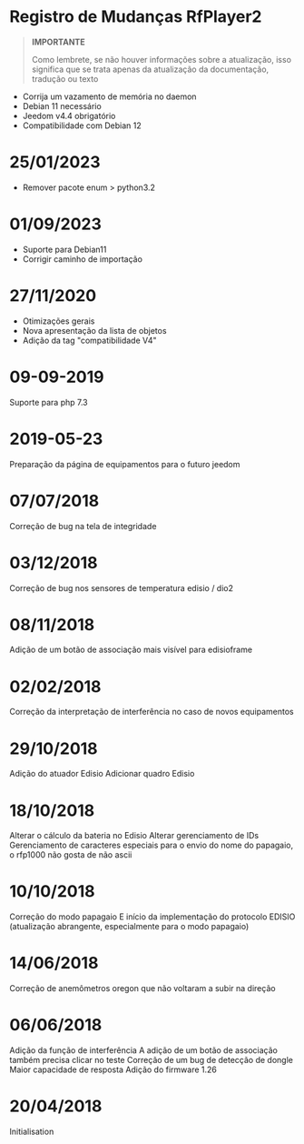 # Registro de Mudanças RfPlayer2

>**IMPORTANTE**
>
>Como lembrete, se não houver informações sobre a atualização, isso significa que se trata apenas da atualização da documentação, tradução ou texto

- Corrija um vazamento de memória no daemon
- Debian 11 necessário
- Jeedom v4.4 obrigatório
- Compatibilidade com Debian 12

# 25/01/2023

- Remover pacote enum > python3.2

# 01/09/2023

- Suporte para Debian11
- Corrigir caminho de importação

# 27/11/2020

- Otimizações gerais
- Nova apresentação da lista de objetos
- Adição da tag "compatibilidade V4"

# 09-09-2019

Suporte para php 7.3

# 2019-05-23

Preparação da página de equipamentos para o futuro jeedom

# 07/07/2018

Correção de bug na tela de integridade

# 03/12/2018

Correção de bug nos sensores de temperatura edisio / dio2

# 08/11/2018

Adição de um botão de associação mais visível para edisioframe

# 02/02/2018

Correção da interpretação de interferência no caso de novos equipamentos

# 29/10/2018

Adição do atuador Edisio
Adicionar quadro Edisio

# 18/10/2018

Alterar o cálculo da bateria no Edisio
Alterar gerenciamento de IDs
Gerenciamento de caracteres especiais para o envio do nome do papagaio, o rfp1000 não gosta de não ascii

# 10/10/2018

Correção do modo papagaio
E início da implementação do protocolo EDISIO (atualização abrangente, especialmente para o modo papagaio)

# 14/06/2018

Correção de anemômetros oregon que não voltaram a subir na direção

# 06/06/2018

Adição da função de interferência
A adição de um botão de associação também precisa clicar no teste
Correção de um bug de detecção de dongle
Maior capacidade de resposta
Adição do firmware 1.26

# 20/04/2018

Initialisation
